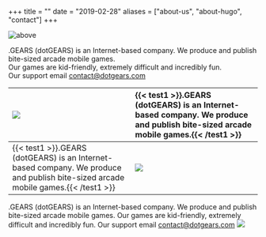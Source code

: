 +++
title = ""
date = "2019-02-28"
aliases = ["about-us", "about-hugo", "contact"]
+++

![above](/img/about.png)
  

.GEARS (dotGEARS) is an Internet-based company. We produce and publish bite-sized arcade mobile games.  
Our games are kid-friendly, extremely difficult and incredibly fun.  
Our support email [contact@dotgears.com](mailto:contact@dotgears.com)



|![](/img/banner.png)| {{< test1 >}}.GEARS (dotGEARS) is an Internet-based company. We produce and publish bite-sized arcade mobile games.{{< /test1 >}}|
|:---|:---|
| {{< test1 >}}.GEARS (dotGEARS) is an Internet-based company. We produce and publish bite-sized arcade mobile games.{{< /test1 >}}|![](/img/banner.png)|





.GEARS (dotGEARS) is an Internet-based company. We produce and publish bite-sized arcade mobile games. Our games are kid-friendly, extremely difficult and incredibly fun. Our support email [contact@dotgears.com](mailto:contact@dotgears.com) ![](/img/banner.png)